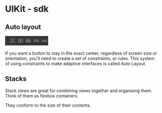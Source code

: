 # UIKit - sdk

## Auto layout

![](images/constraints.png)

If you want a button to stay in the exact center, regardless of screen size or orientation, you'll need to create a set of constraints, or rules. This system of using constraints to make adaptive interfaces is called Auto Layout.


## Stacks

Stack views are great for combining views together and organising them. Think of them as flexbox containers.

They conform to the size of their contents.